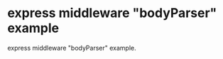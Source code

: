 express middleware "bodyParser" example
==============================================================================

express middleware "bodyParser" example.

